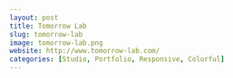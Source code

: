 ```yaml
---
layout: post
title: Tomorrow Lab
slug: tomorrow-lab
image: tomorrow-lab.png
website: http://www.tomorrow-lab.com/
categories: [Studio, Portfolio, Responsive, Colorful]
---
```

